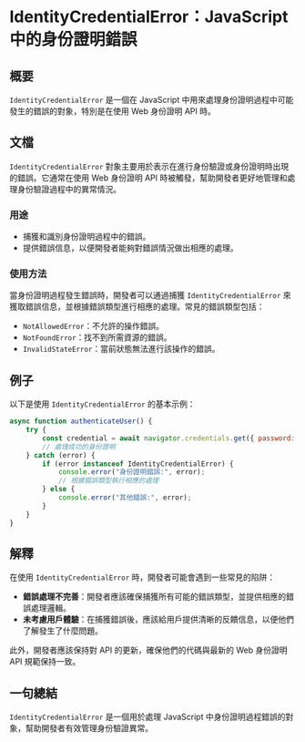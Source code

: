 <!--
Meta Description: # IdentityCredentialError：JavaScript中的身份證明錯誤 ## 概要 `IdentityCredentialError` 是一個在 JavaScript 中用來處理身份證明過程中可能發生的錯誤的對象，特別是在使用 Web 身份證明 API 時。 ## 文檔 `Iden...
Meta Keywords: identitycredentialerror, error, api, javascript, web
-->

# IdentityCredentialError：JavaScript中的身份證明錯誤

## 概要
`IdentityCredentialError` 是一個在 JavaScript 中用來處理身份證明過程中可能發生的錯誤的對象，特別是在使用 Web 身份證明 API 時。

## 文檔
`IdentityCredentialError` 對象主要用於表示在進行身份驗證或身份證明時出現的錯誤。它通常在使用 Web 身份證明 API 時被觸發，幫助開發者更好地管理和處理身份驗證過程中的異常情況。

### 用途
- 捕獲和識別身份證明過程中的錯誤。
- 提供錯誤信息，以便開發者能夠對錯誤情況做出相應的處理。

### 使用方法
當身份證明過程發生錯誤時，開發者可以通過捕獲 `IdentityCredentialError` 來獲取錯誤信息，並根據錯誤類型進行相應的處理。常見的錯誤類型包括：
- `NotAllowedError`：不允許的操作錯誤。
- `NotFoundError`：找不到所需資源的錯誤。
- `InvalidStateError`：當前狀態無法進行該操作的錯誤。

## 例子
以下是使用 `IdentityCredentialError` 的基本示例：

```javascript
async function authenticateUser() {
    try {
        const credential = await navigator.credentials.get({ password: true });
        // 處理成功的身份證明
    } catch (error) {
        if (error instanceof IdentityCredentialError) {
            console.error("身份證明錯誤:", error);
            // 根據錯誤類型執行相應的處理
        } else {
            console.error("其他錯誤:", error);
        }
    }
}
```

## 解釋
在使用 `IdentityCredentialError` 時，開發者可能會遇到一些常見的陷阱：
- **錯誤處理不完善**：開發者應該確保捕獲所有可能的錯誤類型，並提供相應的錯誤處理邏輯。
- **未考慮用戶體驗**：在捕獲錯誤後，應該給用戶提供清晰的反饋信息，以便他們了解發生了什麼問題。

此外，開發者應該保持對 API 的更新，確保他們的代碼與最新的 Web 身份證明 API 規範保持一致。

## 一句總結
`IdentityCredentialError` 是一個用於處理 JavaScript 中身份證明過程錯誤的對象，幫助開發者有效管理身份驗證異常。